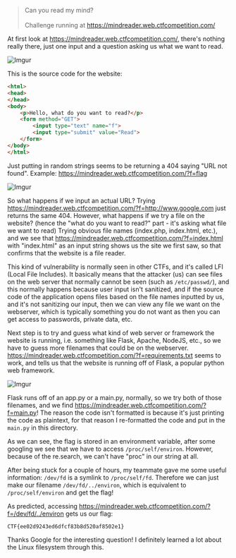 >Can you read my mind?<br><br>Challenge running at https://mindreader.web.ctfcompetition.com/

At first look at https://mindreader.web.ctfcompetition.com/, there's nothing really there, just one input and a question asking us what we want to read.

![Imgur](http://i.imgur.com/ftlJy65.png)

This is the source code for the website:

```html
<html>
<head>
</head>
<body>
    <p>Hello, what do you want to read?</p>
    <form method="GET">
        <input type="text" name="f">
        <input type="submit" value="Read">
    </form>
</body>
</html>
```

Just putting in random strings seems to be returning a 404 saying "URL not found". Example: https://mindreader.web.ctfcompetition.com/?f=flag

![Imgur](http://i.imgur.com/fZf9BWR.png)

So what happens if we input an actual URL? Trying https://mindreader.web.ctfcompetition.com/?f=http://www.google.com just returns the same 404. However, what happens if we try a file on the website? (hence the "what do you want to read?" part - it's asking what file we want to read) Trying obvious file names (index.php, index.html, etc.), and we see that https://mindreader.web.ctfcompetition.com/?f=index.html with "index.html" as an input string shows us the site we first saw, so that confirms that the website is a file reader. 

This kind of vulnerability is normally seen in other CTFs, and it's called LFI (Local File Includes). It basically means that the attacker (us) can see files on the web server that normally cannot be seen (such as `/etc/passwd/`), and this normally happens because user input isn't sanitized, and if the source code of the application opens files based on the file names inputted by us, and it's not sanitizing our input, then we can view any file we want on the webserver, which is typically something you do not want as then you can get access to passwords, private data, etc.

Next step is to try and guess what kind of web server or framework the website is running, i.e. something like Flask, Apache, NodeJS, etc., so we have to guess more filenames that could be on the webserver. https://mindreader.web.ctfcompetition.com/?f=requirements.txt seems to work, and tells us that the website is running off of Flask, a popular python web framework. 

![Imgur](http://i.imgur.com/Vof1bja.png)

Flask runs off of an app.py or a main.py, normally, so we try both of those filenames, and we find https://mindreader.web.ctfcompetition.com/?f=main.py! The reason the code isn't formatted is because it's just printing the code as plaintext, for that reason I re-formatted the code and put in the `main.py` in this directory.

As we can see, the flag is stored in an environment variable, after some googling we see that we have to access `/proc/self/environ`. However, because of the re.search, we can't have "proc" in our string at all.

After being stuck for a couple of hours, my teammate gave me some useful information: `/dev/fd` is a symlink to `/proc/self/fd`. Therefore we can just make our filename `/dev/fd/../environ`, which is equivalent to `/proc/self/environ` and get the flag!

As predicted, accessing https://mindreader.web.ctfcompetition.com/?f=/dev/fd/../environ gets us our flag:

`CTF{ee02d9243ed6dfcf83b8d520af8502e1}`

Thanks Google for the interesting question! I definitely learned a lot about the Linux filesystem through this.
